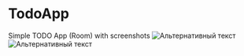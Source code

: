 # TodoApp
Simple TODO App (Room) with screenshots
![Альтернативный текст](https://cdn1.savepice.ru/uploads/2019/11/21/129e0c0a7cea04126d40a4704154d6e8-full.png)
![Альтернативный текст](http://www.picshare.ru/uploads/191029/3LYmKrcXMy.jpg)
